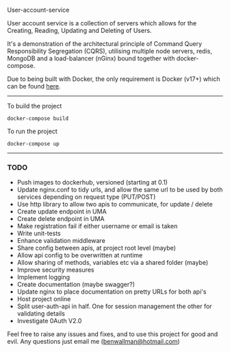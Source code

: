 User-account-service

User account service is a collection of servers which allows for the Creating, Reading, Updating and Deleting of Users.

It's a demonstration of the architectural principle of Command Query Responsibility Segregation (CQRS), utilising multiple node servers, redis, MongoDB and a load-balancer (nGinx) bound together with docker-compose.

Due to being built with Docker, the only requirement is Docker (v17+) which can be found [here](https://www.docker.com/get-docker).


----------

To build the project

```
docker-compose build
```

To run the project

```
docker-compose up
```


----------


### TODO
 - Push images to dockerhub, versioned (starting at 0.1)
 - Update nginx.conf to tidy urls, and allow the same url to be used by both services depending on request type (PUT/POST)
 - Use http library to allow two apis to communicate, for update / delete
 - Create update endpoint in UMA
 - Create delete endpoint in UMA
 - Make registration fail if either username or email is taken
 - Write unit-tests
 - Enhance validation middleware
 - Share config between apis, at project root level (maybe)
 - Allow api config to be overwritten at runtime
 - Allow sharing of methods, variables etc via a shared folder (maybe)
 - Improve security measures
 - Implement logging
 - Create documentation (maybe swagger?)
 - Update nginx to place documentation on pretty URLs for both api's 
 - Host project online
 - Split user-auth-api in half. One for session management the other for validating details
 - Investigate 0Auth V2.0


Feel free to raise any issues and fixes, and to use this project for good and evil. Any questions just email me (benwallman@hotmail.com)

